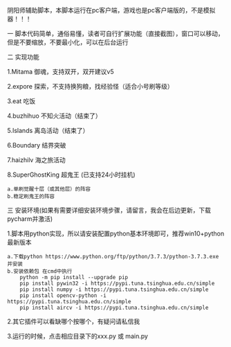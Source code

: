 阴阳师辅助脚本，本脚本运行在pc客户端，游戏也是pc客户端版的，不是模拟器！！！

一 脚本代码简单，通俗易懂，读者可自行扩展功能（直接截图），窗口可以移动，但是不要缩放，不要最小化，可以在后台运行

二 实现功能

1.Mitama 御魂，支持双开，双开建议v5

2.expore 探索，不支持换狗粮，找经验怪（适合小号刷等级）

3.eat 吃饭 

4.buzhihuo  不知火活动（结束了）

5.Islands 离岛活动（结束了）

6.Boundary 结界突破 

7.haizhilv 海之旅活动

8.SuperGhostKing 超鬼王 (已支持24小时挂机)

    
    a.单刷觉醒十层（或其他层）的阵容
    b.稳定刷鬼王的阵容
三 安装环境(如果有需要详细安装环境步骤，请留言，我会在后边更新，下载pycharm并激活)

1.脚本用python实现，所以请安装配置python基本环境即可，推荐win10+python最新版本

    a.下载python https://www.python.org/ftp/python/3.7.3/python-3.7.3.exe 并安装
    b.安装依赖包 在cmd中执行 
        python -m pip install --upgrade pip
        pip install pywin32 -i https://pypi.tuna.tsinghua.edu.cn/simple
        pip install numpy -i https://pypi.tuna.tsinghua.edu.cn/simple
        pip install opencv-python -i https://pypi.tuna.tsinghua.edu.cn/simple
        pip install aircv -i https://pypi.tuna.tsinghua.edu.cn/simple
    

2.其它插件可以看缺哪个按哪个，有疑问请私信我

3.运行的时候，点击相应目录下的xxx.py 或 main.py
